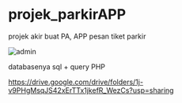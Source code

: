 # projek_parkirAPP
projek akir buat PA, APP pesan tiket parkir

![admin](https://user-images.githubusercontent.com/97945445/149911646-d884bcf2-12e1-42c8-8b26-ce42c7345805.PNG)

databasenya sql + query PHP

https://drive.google.com/drive/folders/1j-v9PHgMsqJS42xErTTx1jkefR_WezCs?usp=sharing

